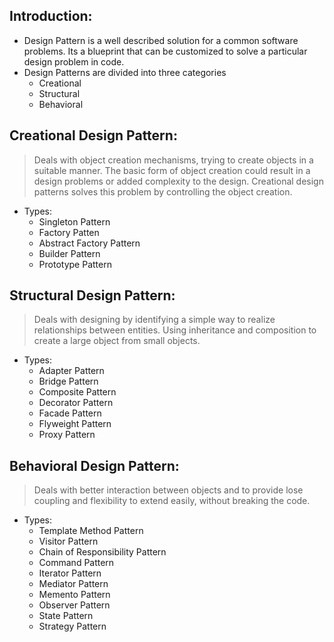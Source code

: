 ## Introduction:
* Design Pattern is a well described solution for a common software problems. Its a blueprint that can be customized to solve a particular design problem in code.
* Design Patterns are divided into three categories
  * Creational 
  * Structural
  * Behavioral

## Creational Design Pattern:
> Deals with object creation mechanisms, trying to create objects in a suitable manner. The basic form of object creation could result in a design problems or added complexity to the design. Creational design patterns solves this problem by controlling the object creation.
* Types:
  * Singleton Pattern
  * Factory Patten 
  * Abstract Factory Pattern
  * Builder Pattern
  * Prototype Pattern

## Structural Design Pattern:
> Deals with designing by identifying a simple way to realize relationships between entities. Using inheritance and composition to create a large object from small objects.
* Types:
  * Adapter Pattern
  * Bridge Pattern
  * Composite Pattern
  * Decorator Pattern
  * Facade Pattern
  * Flyweight Pattern
  * Proxy Pattern

## Behavioral Design Pattern:
> Deals with better interaction between objects and to provide lose coupling and flexibility to extend easily, without breaking the code.
* Types:
  * Template Method Pattern
  * Visitor Pattern
  * Chain of Responsibility Pattern
  * Command Pattern
  * Iterator Pattern
  * Mediator Pattern
  * Memento Pattern
  * Observer Pattern
  * State Pattern
  * Strategy Pattern